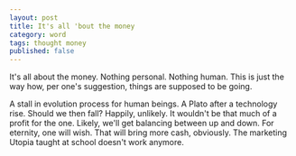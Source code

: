 ```yaml
---
layout: post
title: It's all 'bout the money
category: word
tags: thought money
published: false
---
```


It's all about the money. Nothing personal. Nothing human. This is just the way how, per one's suggestion, things are supposed to be going.

A stall in evolution process for human beings. A Plato after a technology rise. Should we then fall? Happily, unlikely. It wouldn't be that much of a profit for the one. Likely, we'll get balancing between up and down. For eternity, one will wish. That will bring more cash, obviously. The marketing Utopia taught at school doesn't work anymore.
